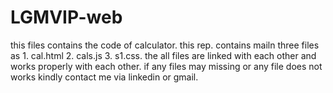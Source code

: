 # LGMVIP-web
this files contains the code of calculator.
this rep. contains mailn three files as 1. cal.html 2. cals.js 3. s1.css.
the all files are linked with each other and works properly with each other.
if any files may missing or any file does not works kindly contact me via linkedin or gmail.
